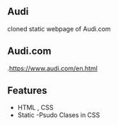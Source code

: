 ## Audi
cloned static webpage of Audi.com

## Audi.com 
.https://www.audi.com/en.html

## Features

- HTML , CSS
- Static
 -Psudo Clases in CSS


